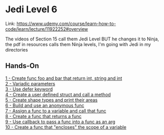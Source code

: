 # Jedi Level 6

Link: https://www.udemy.com/course/learn-how-to-code/learn/lecture/11922252#overview

The videos of Section 15 call them Jedi Level BUT he changes it to Ninja, the pdf in resources calls them Ninja levels, I'm going with Jedi in my directories

## Hands-On
[1 - Create func foo and bar that return int, string and int](https://github.com/ryanclove/LearningGoProgramming/blob/master/Exercises/Jedi%20Level%206/Hands-On%201/main.go)  
[2 - Variadic parameters](https://github.com/ryanclove/LearningGoProgramming/blob/master/Exercises/Jedi%20Level%206/Hands-On%202/main.go)  
[3 - Use defer keyword](https://github.com/ryanclove/LearningGoProgramming/blob/master/Exercises/Jedi%20Level%206/Hands-On%203/main.go)  
[4 - Create a user defined struct and call a method](https://github.com/ryanclove/LearningGoProgramming/blob/master/Exercises/Jedi%20Level%206/Hands-On%204/main.go)  
[5 - Create shape types and print their areas](https://github.com/ryanclove/LearningGoProgramming/blob/master/Exercises/Jedi%20Level%206/Hands-On%205/main.go)  
[6 - Build and use an anonymous func](https://github.com/ryanclove/LearningGoProgramming/blob/master/Exercises/Jedi%20Level%206/Hands-On%206/main.go)  
[7 - Assign a func to a variable and call that func](https://github.com/ryanclove/LearningGoProgramming/blob/master/Exercises/Jedi%20Level%206/Hands-On%207/main.go)   
[8 - Create a func that returns a func](https://github.com/ryanclove/LearningGoProgramming/blob/master/Exercises/Jedi%20Level%206/Hands-On%208/main.go)  
[9 - Use callback to pass a func into a func as an arg](https://github.com/ryanclove/LearningGoProgramming/blob/master/Exercises/Jedi%20Level%206/Hands-On%209/main.go)  
[10 - Create a func that "encloses" the scope of a variable](https://github.com/ryanclove/LearningGoProgramming/blob/master/Exercises/Jedi%20Level%206/Hands-On%2010/main.go)  
